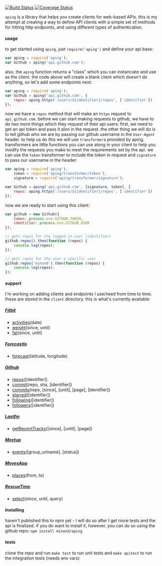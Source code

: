 [![Build Status](https://travis-ci.org/minond/aping.svg)](https://travis-ci.org/minond/aping)
[![Coverage Status](https://coveralls.io/repos/minond/aping/badge.png?branch=master)](https://coveralls.io/r/minond/aping?branch=master)

`aping` is a library that helps you create clients for web-based APIs. this is
my attempt at creating a way to define API clients with a simple set of methods
for hitting http endpoints, and using different types of authentication.

#### usage

to get started using `aping`, just `require('aping')` and define your api base:

```js
var aping = require('aping');
var Github = aping('api.github.com');
```

also, the `aping` function returns a "class" which you can instanciate and use
as the client. the code above will create a blank client which doesn't do
anything, so let's add some endpoints next:

```js
var aping = require('aping');
var Github = aping('api.github.com', {
    repos: aping.https('/users/${identifier}/repos', ['identifier'])
});
```

now we have a `repos` method that will make an `https` request to
`api.github.com`. before we can start making requests to github, we have to do
two more things which they request of their api users: first, we need to get an
api token and pass it alon in the request. the other thing we will do is to
tell github who we are by passing our github username in the `User-Agent`
header.  to help us do this we will use `transformer`s provided by aping.
transformers are little functions you can use along in your client to help you
modify the requests you make to meet the requirements set by the api.  we can
use the `token` transformer to include the token in request and `signature` to
pass our username in the header:

```js
var aping = require('aping'),
    token = require('aping/transformer/token'),
    signature = require('aping/transformer/signature');

var Github = aping('api.github.com', [signature, token], {
    repos: aping.https('/users/${identifier}/repos', ['identifier'])
});
```

now we are ready to start using this client:

```js
var github = new Github({
    token: process.env.GITHUB_TOKEN,
    identifier: process.env.GITHUB_USER
});

// gets repos for the logged in user (identifier)
github.repos().then(function (repos) {
    console.log(repos);
});

// gets repos for the user a specific user
github.repos('minond').then(function (repos) {
    console.log(repos);
});
```

#### support

I'm working on adding clients and endpoints I use/need from time to time.
these are stored in the `client` directory. this is what's currently available:

##### [Fitbit](https://wiki.fitbit.com/display/API/Fitbit+Resource+Access+API)

* [activities](https://wiki.fitbit.com/display/API/API-Get-Activities)(date)
* [weight](https://wiki.fitbit.com/display/API/API-Get-Body-Weight)(since, until)
* [fat](https://wiki.fitbit.com/display/API/API-Get-Body-Fat)(since, until)

##### [ForecastIo](https://developer.forecast.io/docs/v2)

* [forecast](https://developer.forecast.io/docs/v2)(latitude, longitude)

##### [Github](https://developer.github.com/v3/)

* [repos](https://developer.github.com/v3/repos/)([identifier])
* [commit](https://developer.github.com/v3/repos/commits/#get-a-single-commit)(repo, sha, [identifier])
* [commits](https://developer.github.com/v3/repos/commits/)(repo, [since], [until], [page], [identifier])
* [starred](https://developer.github.com/v3/users/)([identifier])
* [following](https://developer.github.com/v3/users/)([identifier])
* [followers](https://developer.github.com/v3/users/)([identifier])

##### [Lastfm](http://www.last.fm/api)

* [getRecentTracks](http://www.last.fm/api/show/user.getRecentTracks)([since], [until], [page])

##### [Meetup](http://www.meetup.com/meetup_api/)

* [events](http://www.meetup.com/meetup_api/docs/2/events/)([group_urlname], [status])

##### [MovesApp](https://dev.moves-app.com/)

* [places](https://dev.moves-app.com/docs/api_places)(from, to)

##### [RescueTime](https://www.rescuetime.com/anapi/manage)

* [select](https://www.rescuetime.com/anapi/setup/documentation)(since, until, query)

#### installing

haven't published this to npm yet - I will do so after I get more tests and the
api is finalized. if you do want to install it, however, you can do so using
the github repo: `npm install minond/aping`

#### tests

clone the repo and run `make test` to run unit tests and `make apitest` to run
the integration tests (needs env vars)
